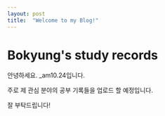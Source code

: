 ```yaml
---
layout: post
title:  "Welcome to my Blog!"
---
```


# Bokyung's study records

안녕하세요. _am10.24입니다.

주로 제 관심 분야의 공부 기록들을 업로드 할 예정입니다.

잘 부탁드립니다!
